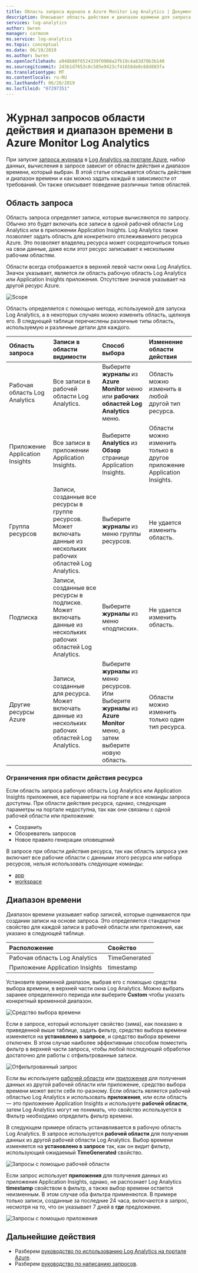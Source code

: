 ```yaml
---
title: Область запроса журнала в Azure Monitor Log Analytics | Документация Майкрософт
description: Описывает область действия и диапазон времени для запроса по журналам в Azure Monitor Log Analytics.
services: log-analytics
author: bwren
manager: carmonm
ms.service: log-analytics
ms.topic: conceptual
ms.date: 06/19/2019
ms.author: bwren
ms.openlocfilehash: a948b80f6524339f0908a2fb19c4a83d70b3b140
ms.sourcegitcommit: 2d3b1d7653c6c585e9423cf41658de0c68d883fa
ms.translationtype: MT
ms.contentlocale: ru-RU
ms.lasthandoff: 06/20/2019
ms.locfileid: "67297351"
---
```

# <a name="log-query-scope-and-time-range-in-azure-monitor-log-analytics"></a>Журнал запросов области действия и диапазон времени в Azure Monitor Log Analytics
При запуске [запроса журнала](log-query-overview.md) в [Log Analytics на портале Azure](get-started-portal.md), набор данных, вычисления в запросе зависит от области действия и диапазон времени, который выбран. В этой статье описывается область действия и диапазон времени и как можно задать каждый в зависимости от требований. Он также описывает поведение различных типов областей.


## <a name="query-scope"></a>Область запроса
Область запроса определяет записи, которые вычисляются по запросу. Обычно это будет включать все записи в одной рабочей области Log Analytics или в приложении Application Insights. Log Analytics также позволяет задать область для конкретного отслеживаемого ресурса Azure. Это позволяет владелец ресурса может сосредоточиться только на свои данные, даже если этот ресурс записывает к нескольким рабочим областям.

Области всегда отображается в верхней левой части окна Log Analytics. Значок указывает, является ли область рабочую область Log Analytics или Application Insights приложения. Отсутствие значков указывает на другой ресурс Azure.

![`Scope`](media/scope/scope.png)

Область определяется с помощью метода, используемой для запуска Log Analytics, а в некоторых случаях можно изменить область, щелкнув его. В следующей таблице перечислены различные типы область, используемую и различные детали для каждого.

| Область запроса | Записи в области видимости | Способ выбора | Изменение области действия |
|:---|:---|:---|:---|
| Рабочая область Log Analytics | Все записи в рабочей области Log Analytics. | Выберите **журналы** из **Azure Monitor** меню или **рабочих областей Log Analytics** меню.  | Область можно изменить в любой другой тип ресурса. |
| Приложение Application Insights | Все записи в приложении Application Insights. | Выберите **Analytics** из **Обзор** странице Application Insights. | Области можно изменить только в другое приложение Application Insights. |
| Группа ресурсов | Записи, созданные все ресурсы в группе ресурсов. Может включать данные из нескольких рабочих областей Log Analytics. | Выберите **журналы** из меню группы ресурсов. | Не удается изменить область.|
| Подписка | Записи, созданные все ресурсы в подписке. Может включать данные из нескольких рабочих областей Log Analytics. | Выберите **журналы** из меню «подписки».   | Не удается изменить область. |
| Другие ресурсы Azure | Записи, созданные для ресурса. Может включать данные из нескольких рабочих областей Log Analytics.  | Выберите **журналы** из меню ресурсов.<br>Или<br>Выберите **журналы** из **Azure Monitor** меню, а затем выберите новую область. | Области можно изменить только один тип ресурса. |

### <a name="limitations-when-scoped-to-a-resource"></a>Ограничения при области действия ресурса

Если область запроса рабочую область Log Analytics или Application Insights приложения, все параметры на портале и все команды запроса доступны. При области действия ресурса, однако, следующие параметры на портале недоступна, так как они связаны с одной рабочей области или приложения:

- Сохранить
- Обозреватель запросов
- Новое правило генерации оповещений

В запросе при области действия ресурса, так как область запроса уже включает все рабочие области с данными этого ресурса или набора ресурсов, нельзя использовать следующие команды:

- [app](app-expression.md)
- [workspace](workspace-expression.md)
 


## <a name="time-range"></a>Диапазон времени
Диапазон времени указывает набор записей, которые оцениваются при создании записи на основе запроса. Это определяется стандартное свойство для каждой записи в рабочей области или приложения, как указано в следующей таблице.

| Расположение | Свойство |
|:---|:---|
| Рабочая область Log Analytics          | TimeGenerated |
| Приложение Application Insights | timestamp     |

Установите временной диапазон, выбрав его с помощью средства выбора времени, в верхней части окна Log Analytics.  Можно выбрать заранее определенного периода или выберите **Custom** чтобы указать конкретный временной диапазон.

![Средство выбора времени](media/scope/time-picker.png)

Если в запросе, который использует свойство (зима), как показано в приведенной выше таблице, задать фильтр, средство выбора времени изменяется на **установлено в запросе**, и средство выбора времени отключен. В этом случае наиболее эффективным способом поместить фильтр в верхней части запроса, чтобы любой последующей обработки достаточно для работы с отфильтрованные записи.

![Отфильтрованный запрос](media/scope/query-filtered.png)

Если вы используете [рабочей области](workspace-expression.md) или [приложения](app-expression.md) для получения данных из другой рабочей области или приложение, средство выбора времени может вести себя по-разному. Если область является рабочей областью Log Analytics и использовать **приложения**, или если область — это приложение Application Insights и используете **рабочей области**, затем Log Analytics могут не понимать, что свойство используется в Фильтр необходимо определить фильтр времени.

В следующем примере область устанавливается в рабочую область Log Analytics.  В запросе используется **рабочей области** для получения данных из другой рабочей области Log Analytics. Выбор времени изменяется на **установлено в запросе** так, как он видит фильтр, использующий ожидаемый **TimeGenerated** свойство.

![Запросы с помощью рабочей области](media/scope/query-workspace.png)

Если запрос использует **приложения** для получения данных из приложения Application Insights, однако, не распознает Log Analytics **timestamp** свойством в фильтр, а также выбор времени остается неизменным. В этом случае оба фильтра применяются. В примере только записи, созданные за последние 24 часа, включаются в запрос, несмотря на то, что он указывает 7 дней в **где** предложение.

![Запросы с помощью приложения](media/scope/query-app.png)

## <a name="next-steps"></a>Дальнейшие действия

- Разберем [руководство по использованию Log Analytics на портале Azure](get-started-portal.md).
- Разберем [руководство по написанию запросов](get-started-queries.md).